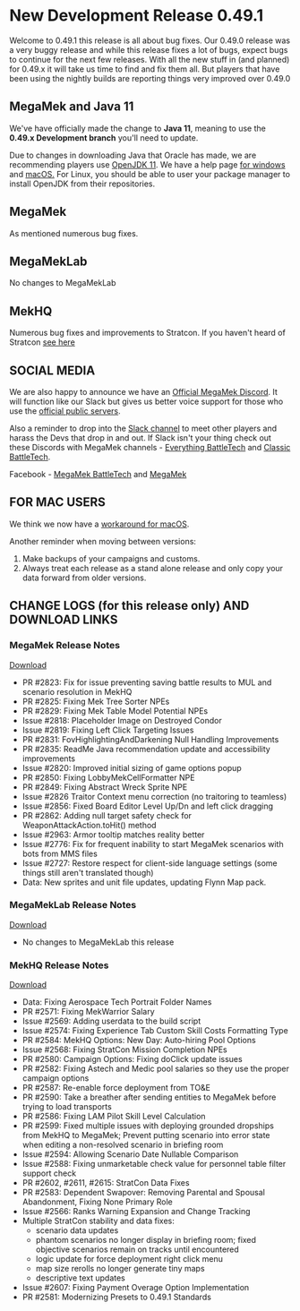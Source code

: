 # New Development Release 0.49.1

Welcome to 0.49.1 this release is all about bug fixes.  Our 0.49.0 release was a very buggy release and while this release fixes a lot of bugs, expect bugs to continue for the next few releases. With all the new stuff in (and planned) for 0.49.x it will take us time to find and fix them all. But players that have been using the nightly builds are reporting things very improved over 0.49.0

## MegaMek and Java 11

We've have officially made the change to **Java 11**, meaning to use the
**0.49.x Development branch** you'll need to update.

Due to changes in downloading Java that Oracle has made, we are recommending
players use [OpenJDK 11](https://adoptopenjdk.net/). We have a help page
[for windows](https://github.com/MegaMek/megamek/wiki/Updating-to-OpenJDK) and
[macOS.](https://megamek.org/wiki/mac_issues.html) For Linux, you should be able
to user your package manager to install OpenJDK from their repositories.

## MegaMek

As mentioned numerous bug fixes.

## MegaMekLab

No changes to MegaMekLab

## MekHQ

Numerous bug fixes and improvements to Stratcon. If you haven't heard of Stratcon [see here](https://bg.battletech.com/forums/megamek-games/coming-soon-to-megamek/msg1719781/#msg1719781)


## SOCIAL MEDIA

We are also happy to announce we have an
[Official MegaMek Discord](https://discord.gg/u2vJ5U2QpD). It will function like our
Slack but gives us better voice support for those who use the
[official public servers](https://megamek.games).

Also a reminder to drop into the [Slack channel](https://bit.ly/2KSu5yQ) to meet other
players and harass the Devs that drop in and out. If Slack isn't your thing check out
these Discords with MegaMek channels -
[Everything BattleTech](https://discord.gg/gyXMWjT) and
[Classic BattleTech](https://discord.gg/D9jFn52).

Facebook - [MegaMek BattleTech](https://www.facebook.com/groups/5124394675) and
[MegaMek](https://www.facebook.com/MegaMek)

## FOR MAC USERS

We think we now have a [workaround for macOS](https://megamek.org/wiki/mac_issues.html).

Another reminder when moving between versions:

1. Make backups of your campaigns and customs.
2. Always treat each release as a stand alone release and only copy your data forward from older versions.

## CHANGE LOGS (for this release only) AND DOWNLOAD LINKS

### MegaMek Release Notes

[Download](https://github.com/MegaMek/megamek/releases/tag/v0.49.1)

* PR #2823: Fix for issue preventing saving battle results to MUL and scenario resolution in MekHQ
* PR #2825: Fixing Mek Tree Sorter NPEs
* PR #2829: Fixing Mek Table Model Potential NPEs
* Issue #2818: Placeholder Image on Destroyed Condor
* Issue #2819: Fixing Left Click Targeting Issues
* PR #2831: FovHighlightingAndDarkening Null Handling Improvements
* PR #2835: ReadMe Java recommendation update and accessibility improvements
* Issue #2820: Improved initial sizing of game options popup
* PR #2850: Fixing LobbyMekCellFormatter NPE
* PR #2849: Fixing Abstract Wreck Sprite NPE
* Issue #2826 Traitor Context menu correction (no traitoring to teamless)
* Issue #2856: Fixed Board Editor Level Up/Dn and left click dragging
* PR #2862: Adding null target safety check for WeaponAttackAction.toHit() method
* Issue #2963: Armor tooltip matches reality better
* Issue #2776: Fix for frequent inability to start MegaMek scenarios with bots from MMS files
* Issue #2727: Restore respect for client-side language settings (some things still aren't translated though)
* Data: New sprites and unit file updates, updating Flynn Map pack.

### MegaMekLab Release Notes

[Download](https://github.com/MegaMek/megameklab/releases/tag/v0.49.1)

* No changes to MegaMekLab this release

### MekHQ Release Notes

[Download](https://github.com/MegaMek/mekhq/releases/tag/v0.49.1)

* Data: Fixing Aerospace Tech Portrait Folder Names
* PR #2571: Fixing MekWarrior Salary
* Issue #2569: Adding userdata to the build script
* Issue #2574: Fixing Experience Tab Custom Skill Costs Formatting Type
* PR #2584: MekHQ Options: New Day: Auto-hiring Pool Options
* Issue #2568: Fixing StratCon Mission Completion NPEs
* PR #2580: Campaign Options: Fixing doClick update issues
* PR #2582: Fixing Astech and Medic pool salaries so they use the proper campaign options
* PR #2587: Re-enable force deployment from TO&E
* PR #2590: Take a breather after sending entities to MegaMek before trying to load transports
* PR #2586: Fixing LAM Pilot Skill Level Calculation
* PR #2599: Fixed multiple issues with deploying grounded dropships from MekHQ to MegaMek;
 Prevent putting scenario into error state when editing a non-resolved scenario in briefing room
* Issue #2594: Allowing Scenario Date Nullable Comparison
* Issue #2588: Fixing unmarketable check value for personnel table filter support check
* PR #2602, #2611, #2615: StratCon Data Fixes
* PR #2583: Dependent Swapover: Removing Parental and Spousal Abandonment, Fixing None Primary Role
* Issue #2566: Ranks Warning Expansion and Change Tracking
* Multiple StratCon stability and data fixes:
	* scenario data updates
 	* phantom scenarios no longer display in briefing room; fixed objective scenarios remain on tracks until encountered
	* logic update for force deployment right click menu
 	* map size rerolls no longer generate tiny maps
	* descriptive text updates
* Issue #2607: Fixing Payment Overage Option Implementation
* PR #2581: Modernizing Presets to 0.49.1 Standards
